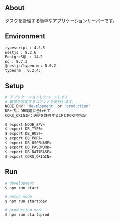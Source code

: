 ## About
タスクを管理する簡単なアプリケーションサーバーです。


## Environment

```bash
typescript : 4.3.5
nestjs : 8.2.6
PostgreSQL : 14.2  
pg : 8.7.3  
@nestjs/typeorm : 8.0.2  
typeorm : 0.2.45  
```

## Setup

```bash
# アプリケーションをクローンします
# 環境を設定するコマンドを実行します。
NODE_ENV：'development' or 'production'
DB～系：DB環境に合わせて
CORS_ORIGIN：通信を許可するIPとPORTを指定

$ export NODE_ENV=
$ export DB_TYPE=
$ export DB_HOST=
$ export DB_PORT=
$ export DB_USERNAME=
$ export DB_PASSWORD=
$ export DB_DATABASE=
$ export CORS_ORIGIN=
```

## Run

```bash
# development
$ npm run start

# watch mode
$ npm run start:dev

# production mode
$ npm run start:prod
```

